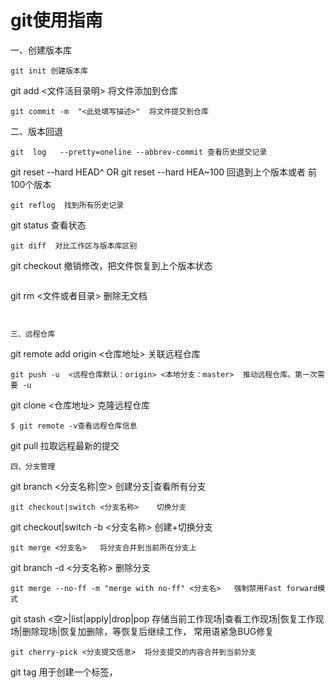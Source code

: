 
# git使用指南


一、创建版本库
```
git init 创建版本库
```
git add  <文件活目录明>  将文件添加到仓库
```
git commit -m  "<此处填写描述>"  将文件提交到仓库
```

二、版本回退
```
git  log   --pretty=oneline --abbrev-commit 查看历史提交记录
```
git reset --hard HEAD^  OR git reset --hard HEA~100  回退到上个版本或者 前100个版本
```
git reflog  找到所有历史记录
```
git status  查看状态
```
git diff  对比工作区与版本库区别
```
git checkout  撤销修改，把文件恢复到上个版本状态
```
```
git rm  <文件或者目录> 删除无文档
```


三、远程仓库
```
git remote add origin  <仓库地址>  关联远程仓库
```
git push -u  <远程仓库默认：origin> <本地分支：master>  推动远程仓库。第一次需要 -u
```
git clone <仓库地址>  克隆远程仓库
```
$ git remote -v查看远程仓库信息
```

git pull  拉取远程最新的提交
```
四、分支管理
```
git branch <分支名称|空>   创建分支|查看所有分支
```
git checkout|switch <分支名称>    切换分支
```
git checkout|switch  -b <分支名称>    创建+切换分支
```
git merge <分支名>   将分支合并到当前所在分支上
```
git branch -d <分支名称> 删除分支
```
git merge --no-ff -m "merge with no-ff" <分支名>   强制禁用Fast forward模式
```
git stash <空>|list|apply|drop|pop   存储当前工作现场|查看工作现场|恢复工作现场|删除现场|恢复加删除，等恢复后继续工作， 常用语紧急BUG修复
```
git cherry-pick <分支提交信息>  将分支提交的内容合并到当前分支
```
git tag 用于创建一个标签，
```
